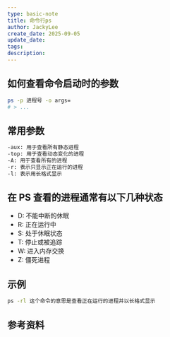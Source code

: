 ```yaml
---
type: basic-note
title: 命令行ps
author: JackyLee
create_date: 2025-09-05
update_date:
tags:
description:
---
```


## 如何查看命令启动时的参数

```sh
ps -p 进程号 -o args=
# > ...
```

## 常用参数

```cmd
-aux: 用于查看所有静态进程
-top: 用于查看动态变化的进程
-A: 用于查看所有的进程
-r: 表示只显示正在运行的进程
-l: 表示用长格式显示
```

## 在 PS 查看的进程通常有以下几种状态

- D: 不能中断的休眠
- R: 正在运行中
- S: 处于休眠状态
- T: 停止或被追踪
- W: 进入内存交换
- Z: 僵死进程

## 示例

```cmd
ps -rl 这个命令的意思是查看正在运行的进程并以长格式显示
```

## 参考资料

